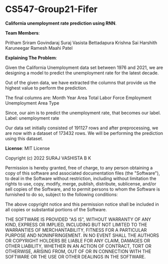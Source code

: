 # CS547-Group21-Fifer
<b>California unemployment rate prediction using RNN</b>.

<b>Team Members</b>:

Pritham Sriram Govindaraj
Suraj Vasista Bettadapura Krishna
Sai Harshith Karuneegar Ramesh
Maahi Patel

<b>Explaining The Problem</b>:

Given the California Unemployment data set between 1976 and 2021, we are designing a model to predict the unemployment rate for the latest decade.

Out of the given data, we have extracted the columns that provide us the highest value to perform the prediction.

The final columns are:
Month
Year
Area
Total Labor Force
Employment 
Unemployment 
Area Type

Since, our aim is to predict the unemployment rate, that becomes our label.
Label: unemployment rate  

Our data set initially consisted of 191127 rows and after preprocessing, we are now with a dataset of 173432 rows. We will be performing the prediction using this dataset.

<b>License</b>:
MIT License

Copyright (c) 2022 SURAJ VASHISTA B K

Permission is hereby granted, free of charge, to any person obtaining a copy
of this software and associated documentation files (the "Software"), to deal
in the Software without restriction, including without limitation the rights
to use, copy, modify, merge, publish, distribute, sublicense, and/or sell
copies of the Software, and to permit persons to whom the Software is
furnished to do so, subject to the following conditions:

The above copyright notice and this permission notice shall be included in all
copies or substantial portions of the Software.

THE SOFTWARE IS PROVIDED "AS IS", WITHOUT WARRANTY OF ANY KIND, EXPRESS OR
IMPLIED, INCLUDING BUT NOT LIMITED TO THE WARRANTIES OF MERCHANTABILITY,
FITNESS FOR A PARTICULAR PURPOSE AND NONINFRINGEMENT. IN NO EVENT SHALL THE
AUTHORS OR COPYRIGHT HOLDERS BE LIABLE FOR ANY CLAIM, DAMAGES OR OTHER
LIABILITY, WHETHER IN AN ACTION OF CONTRACT, TORT OR OTHERWISE, ARISING FROM,
OUT OF OR IN CONNECTION WITH THE SOFTWARE OR THE USE OR OTHER DEALINGS IN THE
SOFTWARE.
